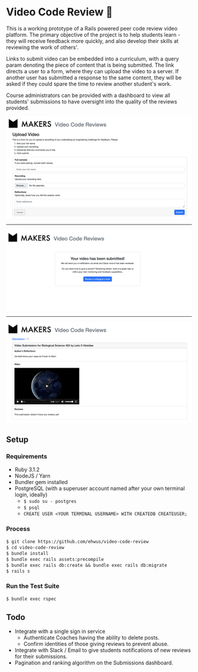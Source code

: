 # Video Code Review 🎥
This is a working prototype of a Rails powered peer code review video platform. The primary objective of the project is to help students learn - they will receive feedback more quickly, and also develop their skills at reviewing the work of others'.

Links to submit video can be embedded into a curriculum, with a query param denoting the piece of content that is being submitted. The link directs a user to a form, where they can upload the video to a server. If another user has submitted a response to the same content, they will be asked if they could spare the time to review another student's work.

Course administrators can be provided with a dashboard to view all students' submissions to have oversight into the quality of the reviews provided.

![The form for a student to submit a video of their work](static/video_submission_form.png)
***
![A prompt page to nudge a student to give a peer review](static/review_prompt.png)
***
![A view for a single submission](static/submission_view.png)

## Setup
### Requirements
- Ruby 3.1.2
- NodeJS / Yarn
- Bundler gem installed
- PostgreSQL (with a superuser account named after your own terminal login, ideally)
    - `$ sudo su - postgres`
    - `$ psql`
    - `CREATE USER <YOUR TERMINAL USERNAME> WITH CREATEDB CREATEUSER;`


### Process
```
$ git clone https://github.com/ehwus/video-code-review
$ cd video-code-review
$ bundle install
$ bundle exec rails assets:precompile
$ bundle exec rails db:create && bundle exec rails db:migrate
$ rails s
```

### Run the Test Suite
```
$ bundle exec rspec
```

## Todo
- Integrate with a single sign in service
    - Authenticate Coaches having the ability to delete posts.
    - Confirm identities of those giving reviews to prevent abuse.
- Integrate with Slack / Email to give students notifications of new reviews for their submissions.
- Pagination and ranking algorithm on the Submissions dashboard.
